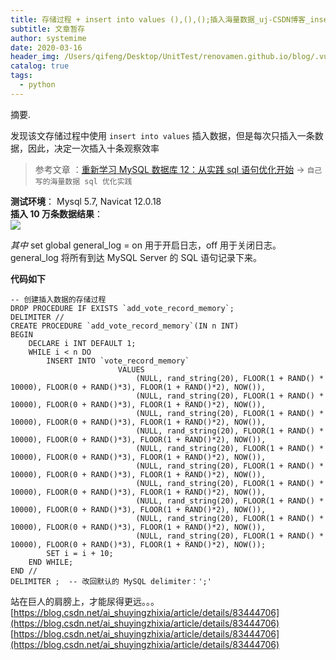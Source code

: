 ```yaml
---
title: 存储过程 + insert into values (),(),();插入海量数据_uj-CSDN博客_insert into 存储过程
subtitle: 文章暂存
author: systemime
date: 2020-03-16
header_img: /Users/qifeng/Desktop/UnitTest/renovamen.github.io/blog/.vuepress/public/img/in-post/header/9.jpg
catalog: true
tags:
  - python
---
```

摘要.

<!-- more -->
发现该文存储过程中使用 `insert into values` 插入数据，但是每次只插入一条数据，因此，决定一次插入十条观察效率

> 参考文章 ：[重新学习 MySQL 数据库 12：从实践 sql 语句优化开始](https://blog.csdn.net/a724888/article/details/79394168#t1) -> `自己写的海量数据 sql 优化实践`

**测试环境**： Mysql 5.7, Navicat 12.0.18  
**插入 10 万条数据结果**：  
![](https://img-blog.csdnimg.cn/20181027112131955.png?x-oss-process=image/watermark,type_ZmFuZ3poZW5naGVpdGk,shadow_10,text_aHR0cHM6Ly9ibG9nLmNzZG4ubmV0L2FpX3NodXlpbmd6aGl4aWE=,size_27,color_FFFFFF,t_70)

_其中_ set global general_log = on 用于开启日志，off 用于关闭日志。 general_log 将所有到达 MySQL Server 的 SQL 语句记录下来。

**代码如下**

```
-- 创建插入数据的存储过程
DROP PROCEDURE IF EXISTS `add_vote_record_memory`;
DELIMITER //
CREATE PROCEDURE `add_vote_record_memory`(IN n INT)
BEGIN
    DECLARE i INT DEFAULT 1;
    WHILE i < n DO
        INSERT INTO `vote_record_memory` 
						VALUES
							(NULL, rand_string(20), FLOOR(1 + RAND() * 10000), FLOOR(0 + RAND()*3), FLOOR(1 + RAND()*2), NOW()),
							(NULL, rand_string(20), FLOOR(1 + RAND() * 10000), FLOOR(0 + RAND()*3), FLOOR(1 + RAND()*2), NOW()),
							(NULL, rand_string(20), FLOOR(1 + RAND() * 10000), FLOOR(0 + RAND()*3), FLOOR(1 + RAND()*2), NOW()),
							(NULL, rand_string(20), FLOOR(1 + RAND() * 10000), FLOOR(0 + RAND()*3), FLOOR(1 + RAND()*2), NOW()),
							(NULL, rand_string(20), FLOOR(1 + RAND() * 10000), FLOOR(0 + RAND()*3), FLOOR(1 + RAND()*2), NOW()),
							(NULL, rand_string(20), FLOOR(1 + RAND() * 10000), FLOOR(0 + RAND()*3), FLOOR(1 + RAND()*2), NOW()),
							(NULL, rand_string(20), FLOOR(1 + RAND() * 10000), FLOOR(0 + RAND()*3), FLOOR(1 + RAND()*2), NOW()),
							(NULL, rand_string(20), FLOOR(1 + RAND() * 10000), FLOOR(0 + RAND()*3), FLOOR(1 + RAND()*2), NOW()),
							(NULL, rand_string(20), FLOOR(1 + RAND() * 10000), FLOOR(0 + RAND()*3), FLOOR(1 + RAND()*2), NOW()),
							(NULL, rand_string(20), FLOOR(1 + RAND() * 10000), FLOOR(0 + RAND()*3), FLOOR(1 + RAND()*2), NOW());							
        SET i = i + 10;
    END WHILE;
END //
DELIMITER ;  -- 改回默认的 MySQL delimiter：';'

```

站在巨人的肩膀上，才能尿得更远。。。 
 [https://blog.csdn.net/ai_shuyingzhixia/article/details/83444706](https://blog.csdn.net/ai_shuyingzhixia/article/details/83444706) 
 [https://blog.csdn.net/ai_shuyingzhixia/article/details/83444706](https://blog.csdn.net/ai_shuyingzhixia/article/details/83444706)
